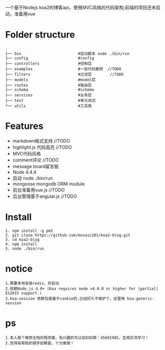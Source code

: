 一个基于Nodejs koa2的博客api，使用MVC风格的代码架构;前端的项目还未启动，准备用vue

Folder structure
=====

```
.
├── bin                         #启动脚本 node ./bin/run
├── config                      #config
├── controllers                 #控制层
├── examples                    #一些代码案例  //TODO
├── filters                     #过滤层        //TODO
├── models                      #model层
├── routes                      #路由层
├── schema                      #schema
├── services                    #业务层
├── test                        #单元测试
└── utils                       #工具类

```

Features
=====
* markdown格式支持        //TODO
* highlight.js 代码高亮   //TODO
* MVC代码风格
* comment评论            //TODO
* message board留言板
* Node 4.4.4
* 启动 node ./bin/run
* mongoose mongodb ORM module
* 前台准备用vue.js       //TODO
* 后台管理基于angular.js //TODO

Install
=====

    1. npm install -g pm2
    2. git clone https://github.com/mosaic101/koa2-blog.git
    3. cd koa2-blog
    4. npm install
    5. node ./bin/run

notice
=====
    1.需要本地安装redis，并启动
    2.依赖Node.js 4.0+ (Koa requires node v4.0.0 or higher for (partial) ES2015 support.)
    3.koa-session 依赖包是基于cookie的,已经好久不维护了。这里用 koa-generic-session

ps
=====
    1.本人是个推崇全栈的程序猿，有兴趣的可以加扣扣群：45691985，互相交流学习！
    2.觉得有帮助的顺手给颗星，十分谢谢！
